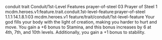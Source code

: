 <ability>
  <metadata>
    <class>conduit</class>
    <feature_type>trait</feature_type>
    <file_dpath>Conduit/1st-Level Features</file_dpath>
    <item_id>prayer-of-steel</item_id>
    <item_index>03</item_index>
    <item_name>Prayer of Steel</item_name>
    <level>1</level>
    <scc>mcdm.heroes.v1:feature.trait.conduit.1st-level-feature:prayer-of-steel</scc>
    <scdc>1.1.1:14.1.8.1:03</scdc>
    <source>mcdm.heroes.v1</source>
    <type>feature/trait/conduit/1st-level-feature</type>
  </metadata>
  <effects>
    <effect type="mundane">Your god fills your body with the light of creation, making you harder to hurt and move. You gain a +6 bonus to Stamina, and this bonus increases by 6 at 4th, 7th, and 10th levels. Additionally, you gain a +1 bonus to stability.</effect>
  </effects>
</ability>
